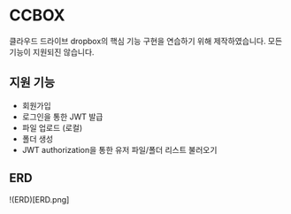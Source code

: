 # CCBOX
클라우드 드라이브 dropbox의 핵심 기능 구현을 연습하기 위해 제작하였습니다.
모든 기능이 지원되진 않습니다.
## 지원 기능
- 회원가입
- 로그인을 통한 JWT 발급
- 파일 업로드 (로컬)
- 폴더 생성
- JWT authorization을 통한 유저 파일/폴더 리스트 불러오기
## ERD
!(ERD)[ERD.png]